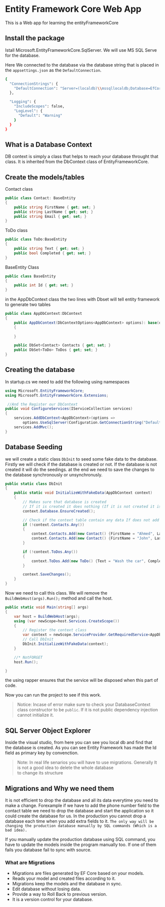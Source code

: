 # Entity Framework Core Web App
This is a Web app for learning the entityFrameworkCore

## Install the package
Istall Microsoft.EntityFrameworkCore.SqlServer. We will use MS SQL Serve for the database.

Here We connected to the database via the database string that is placed in the `appsettings.json` as the `DefaultConnection`.
```sh
{
  "ConnectionStrings": {
	"DefaultConnection": "Server=(localdb)\\mssqllocaldb;Database=EfCoreWebApp;Trusted_Connection=True;MultipleActiveResultSets=True"
  },

  "Logging": {
	"IncludeScopes": false,
	"LogLevel": {
	  "Default": "Warning"
	}
  }
}
```

## What is a Database Context
DB context is simply a class that helps to reach your database throught that class.
It is inherited from the DbContext class of EntityFrameworkCore.

## Create the models/tables
Contact class
```csharp
public class Contact: BaseEntity
{
	public string FirstName { get; set; }
	public string LastName { get; set; }
	public string Email { get; set; }
}

```
ToDo class
```csharp
public class ToDo:BaseEntity
{
	public string Text { get; set; }
	public bool Completed { get; set; }
}

```
BaseEntity Class
```csharp
public class BaseEntity
{
	public int Id { get; set; }
}
```
in the AppDbContext class the two lines with Dbset will tell entity framework to generate two tables
```csharp
public class AppDbContext:DbContext
{
	public AppDbContext(DbContextOptions<AppDbContext> options): base(options)
	{
			
	}

	public DbSet<Contact> Contacts { get; set; }
	public DbSet<ToDo> ToDos { get; set; }
}
```

## Creating the database
In startup.cs we need to add the following using namespaces
```csharp
using Microsoft.EntityFrameworkCore;
using Microsoft.EntityFrameworkCore.Extensions;

 //And the Register our DbContext
public void ConfigureServices(IServiceCollection services)
{
	services.AddDbContext<AppDbContext>(options =>
		options.UseSqlServer(Configuration.GetConnectionString("DefaultConnection")));
	services.AddMvc();
}
```
## Database Seeding
we will create a static class `DbInit` to seed some fake data to the database. Firstly we will check if the database is created or not. If the database
is not created it will do the seedings.
at the end we need to save the changes to the database synchronously or unsynchronusly. 
```csharp
public static class DbInit
{
	public static void InitializeWithFakeData(AppDbContext context)
	{
		// Makes sure that database is created
		// If it is created it does nothing (If it is not created it is going to create a database)
		context.Database.EnsureCreated();

		// Check if the context table contain any data If does not add the fake data
		if (!context.Contacts.Any())
		{
			context.Contacts.Add(new Contact() {FirstName = "Ahmed", LastName = "Smith", Email = "abc@abc.com"});
			context.Contacts.Add(new Contact() {FirstName = "John", LastName = "Smith", Email = "dbc@abc.com"});
		}

		if (!context.ToDos.Any())
		{
			context.ToDos.Add(new ToDo() {Text = "Wash the car", Completed = true});
		}

		context.SaveChanges();
	}
}
```
Now we  need to call this class. We will remove the `BuildWebHost(args).Run();` method and call the host. 
```csharp
public static void Main(string[] args)
{
	var host = BuildWebHost(args);
	using (var newScope=host.Services.CreateScope())
	{
		// Register the context class
		var context = newScope.ServiceProvider.GetRequiredService<AppDbContext>();
		// Call DbInit 
		DbInit.InitializeWithFakeData(context);
	}

	//* NotFORGET
	host.Run();

}
```
the using rapper ensures that the service will be disposed when this part of code. 

Now you can run the project to see if this work.

> Notice: Incase of error make sure to check your DatabaseContext class constructor to be `public`. If it is not public dependency injection cannot initialize it.

## SQL Server Object Explorer
Inside the visual studio, from here you can see you local db and find that the database is created. As you can see Entity Framework
has made the Id field as primary key by convenction. 

>Note: In real life senarios you will have to use migrations. Generally It is not a good idea to delete the whole database  
to change its structure

## Migrations and Why we need them
It is not efficient to drop the database and all its data everytime you need to make a change. Forexample if we have to add the phone number
field to the contact table we need to drop the database and start the application so it could create the database for us. In the production you cannot drop a database
each time when you add extra fields to it. `The only way will be changing the production database manually by SQL commands (Which is a bad idea).` 

If you manually update the production database using SQL command, you have to update the models inside the program manually too.
If one of them fails you database fail to sync with source.
### What are Migrations
- Migrations are files generated by EF Core based on your models.
- Reads your model and created files according to it.
- Migrations keep the models and the database in sync.
- Edit database without losing data.
- Provide a way to Roll Back to previous version.
- It is a version control for your database.
